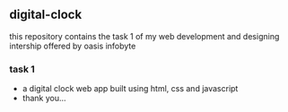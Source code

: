 ## digital-clock
this repository contains the task 1 of my web development and designing intership offered by oasis infobyte
### task 1
- a digital clock web app built using html, css and javascript
- thank you...